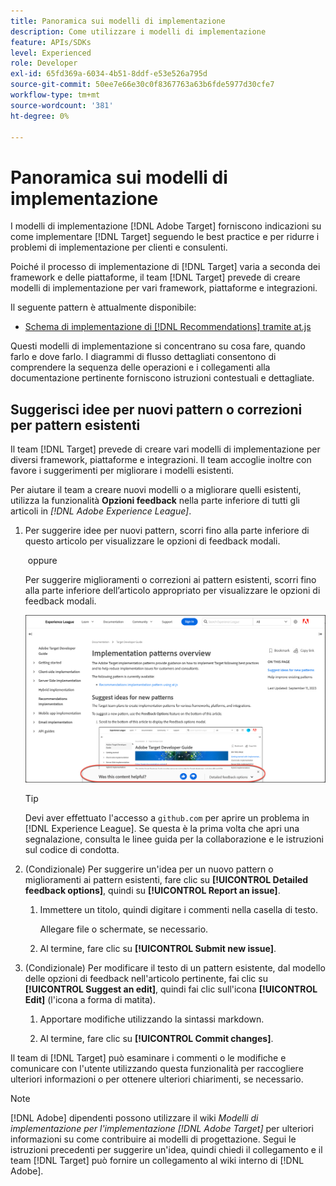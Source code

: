 ```yaml
---
title: Panoramica sui modelli di implementazione
description: Come utilizzare i modelli di implementazione
feature: APIs/SDKs
level: Experienced
role: Developer
exl-id: 65fd369a-6034-4b51-8ddf-e53e526a795d
source-git-commit: 50ee7e66e30c0f8367763a63b6fde5977d30cfe7
workflow-type: tm+mt
source-wordcount: '381'
ht-degree: 0%

---
```


# Panoramica sui modelli di implementazione

I modelli di implementazione [!DNL Adobe Target] forniscono indicazioni su come implementare [!DNL Target] seguendo le best practice e per ridurre i problemi di implementazione per clienti e consulenti.

Poiché il processo di implementazione di [!DNL Target] varia a seconda dei framework e delle piattaforme, il team [!DNL Target] prevede di creare modelli di implementazione per vari framework, piattaforme e integrazioni.

Il seguente pattern è attualmente disponibile:

* [Schema di implementazione di [!DNL Recommendations] tramite at.js](/help/dev/patterns/recs-atjs/recs-implementation-pattern-atjs.md)

Questi modelli di implementazione si concentrano su cosa fare, quando farlo e dove farlo. I diagrammi di flusso dettagliati consentono di comprendere la sequenza delle operazioni e i collegamenti alla documentazione pertinente forniscono istruzioni contestuali e dettagliate.

## Suggerisci idee per nuovi pattern o correzioni per pattern esistenti

Il team [!DNL Target] prevede di creare vari modelli di implementazione per diversi framework, piattaforme e integrazioni. Il team accoglie inoltre con favore i suggerimenti per migliorare i modelli esistenti.

Per aiutare il team a creare nuovi modelli o a migliorare quelli esistenti, utilizza la funzionalità **Opzioni feedback** nella parte inferiore di tutti gli articoli in *[!DNL Adobe Experience League]*.

1. Per suggerire idee per nuovi pattern, scorri fino alla parte inferiore di questo articolo per visualizzare le opzioni di feedback modali.

    oppure 

   Per suggerire miglioramenti o correzioni ai pattern esistenti, scorri fino alla parte inferiore dell’articolo appropriato per visualizzare le opzioni di feedback modali.

   ![Modello delle opzioni di feedback in Experience League](/help/dev/patterns/assets/feedback-options.png)

   >[!TIP]
   >
   >Devi aver effettuato l&#39;accesso a `github.com` per aprire un problema in [!DNL Experience League]. Se questa è la prima volta che apri una segnalazione, consulta le linee guida per la collaborazione e le istruzioni sul codice di condotta.

1. (Condizionale) Per suggerire un&#39;idea per un nuovo pattern o miglioramenti ai pattern esistenti, fare clic su **[!UICONTROL Detailed feedback options]**, quindi su **[!UICONTROL Report an issue]**.

   1. Immettere un titolo, quindi digitare i commenti nella casella di testo.

      Allegare file o schermate, se necessario.

   1. Al termine, fare clic su **[!UICONTROL Submit new issue]**.

1. (Condizionale) Per modificare il testo di un pattern esistente, dal modello delle opzioni di feedback nell&#39;articolo pertinente, fai clic su **[!UICONTROL Suggest an edit]**, quindi fai clic sull&#39;icona **[!UICONTROL Edit]** (l&#39;icona a forma di matita).

   1. Apportare modifiche utilizzando la sintassi markdown.

   1. Al termine, fare clic su **[!UICONTROL Commit changes]**.

Il team di [!DNL Target] può esaminare i commenti o le modifiche e comunicare con l&#39;utente utilizzando questa funzionalità per raccogliere ulteriori informazioni o per ottenere ulteriori chiarimenti, se necessario.

>[!NOTE]
>
>[!DNL Adobe] dipendenti possono utilizzare il wiki *Modelli di implementazione per l&#39;implementazione [!DNL Adobe Target]* per ulteriori informazioni su come contribuire ai modelli di progettazione. Segui le istruzioni precedenti per suggerire un&#39;idea, quindi chiedi il collegamento e il team [!DNL Target] può fornire un collegamento al wiki interno di [!DNL Adobe].
